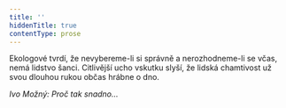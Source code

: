 ```yaml
---
title: ''
hiddenTitle: true
contentType: prose
---
```


<section>

Ekologové tvrdí, že nevybereme-li si správně a nerozhodneme-li se včas, nemá lidstvo šanci. Citlivější ucho vskutku slyší, že lidská chamtivost už svou dlouhou rukou občas hrábne o dno.

_Ivo Možný: Proč tak snadno…_

</section>
